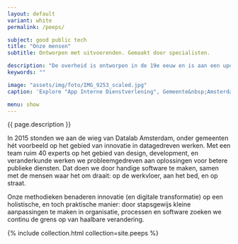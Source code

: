 ```yaml
---
layout: default
variant: white
permalink: /peeps/

subject: good public tech
title: "Onze mensen"
subtitle: Ontworpen met uitvoerenden. Gemaakt door specialisten.

description: "De overheid is ontworpen in de 19e eeuw en is aan een update toe. Digitale transformatie gaat niet om contrôle en efficiëntie, maar om nieuwe relaties tussen overheid en samenleving. Technologie speelt daarin een positieve rol, mits het op een goede manier wordt ingezet."
keywords: ""

image: "assets/img/foto/IMG_9253_scaled.jpg"
caption: 'Explore "App Interne Dienstverlening", Gemeente&nbsp;Amsterdam'

menu: show
---
```

{{ page.description }}

In 2015 stonden we aan de wieg van Datalab Amsterdam, onder gemeenten hét voorbeeld op het gebied van innovatie in datagedreven werken. Met een team ruim 40 experts op het gebied van design, development, en veranderkunde werken we probleemgedreven aan oplossingen voor betere publieke diensten. Dat doen we door handige software te maken, samen met de mensen waar het om draait: op de werkvloer, aan het bed, en op straat.

Onze methodieken benaderen innovatie (en digitale transformatie) op een holistische, en toch praktische manier: door stapsgewijs kleine aanpassingen te maken in organisatie, processen en software zoeken we continu de grens op van haalbare verandering.

{% include collection.html collection=site.peeps %}
